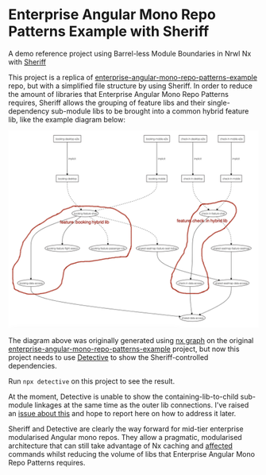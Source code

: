 # Enterprise Angular Mono Repo Patterns Example with Sheriff

A demo reference project using Barrel-less Module Boundaries in Nrwl Nx with [Sheriff](https://softarc-consulting.github.io/sheriff/)

This project is a replica of [enterprise-angular-mono-repo-patterns-example](https://github.com/tomwhite007/enterprise-angular-mono-repo-patterns-example) repo, but with a simplified file structure by using Sheriff. In order to reduce the amount of libraries that Enterprise Angular Mono Repo Patterns requires, Sheriff allows the grouping of feature libs and their single-dependency sub-module libs to be brought into a common hybrid feature lib, like the example diagram below:

![Enterprise Angular Mono Repo Patterns with hybrid feature libs](readme-assets/eamp-sheriff-demo-diagram.png 'Hybrid feature libs')

The diagram above was originally generated using [nx graph](https://nx.dev/nx-api/nx/documents/dep-graph) on the original [enterprise-angular-mono-repo-patterns-example](https://github.com/tomwhite007/enterprise-angular-mono-repo-patterns-example) project, but now this project needs to use [Detective](https://github.com/angular-architects/detective) to show the Sheriff-controlled dependencies.

Run `npx detective` on this project to see the result.

At the moment, Detective is unable to show the containing-lib-to-child sub-module linkages at the same time as the outer lib connections. I've raised an [issue about this](https://github.com/angular-architects/detective/issues/35) and hope to report here on how to address it later.

Sheriff and Detective are clearly the way forward for mid-tier enterprise modularised Angular mono repos. They allow a pragmatic, modularised architecture that can still take advantage of Nx caching and [affected](https://nx.dev/nx-api/nx/documents/affected) commands whilst reducing the volume of libs that Enterprise Angular Mono Repo Patterns requires.
